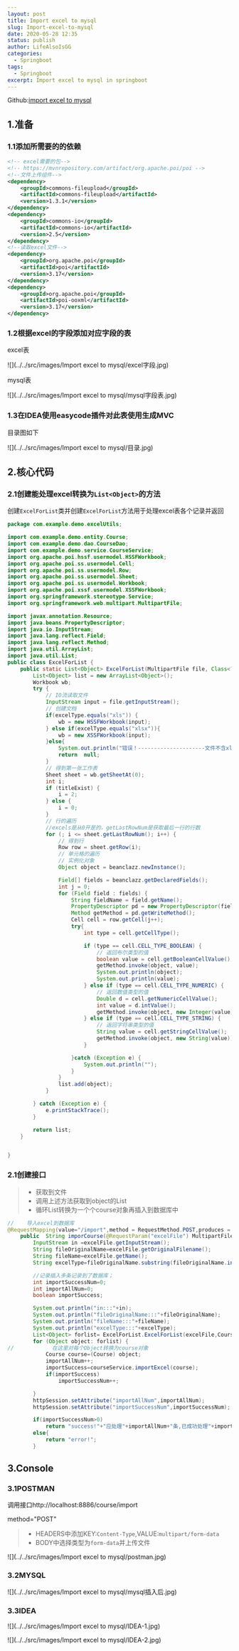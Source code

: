```yaml
---
layout: post
title: Import excel to mysql
slug: Import-excel-to-mysql
date: 2020-05-28 12:35
status: publish
author: LifeAlsoIsGG
categories: 
  - Springboot
tags: 
  - Springboot
excerpt: Import excel to mysql in springboot
---
```




Github:[import excel to mysql](https://github.com/LifeAlsoIsGG/MyPractice-Neusoft/tree/master/import-Excel)



## 1.准备

### 1.1添加所需要的的依赖

```xml
<!-- excel需要的包-->
<!-- https://mvnrepository.com/artifact/org.apache.poi/poi -->
<!--文件上传组件-->
<dependency>
    <groupId>commons-fileupload</groupId>
    <artifactId>commons-fileupload</artifactId>
    <version>1.3.1</version>
</dependency>
<dependency>
    <groupId>commons-io</groupId>
    <artifactId>commons-io</artifactId>
    <version>2.5</version>
</dependency>
<!--读取excel文件-->
<dependency>
    <groupId>org.apache.poi</groupId>
    <artifactId>poi</artifactId>
    <version>3.17</version>
</dependency>
<dependency>
    <groupId>org.apache.poi</groupId>
    <artifactId>poi-ooxml</artifactId>
    <version>3.17</version>
</dependency>
```



### 1.2根据excel的字段添加对应字段的表

excel表

![](../../src/images/Import excel to mysql/excel字段.jpg)



mysql表

![](../../src/images/Import excel to mysql/mysql字段表.jpg)




### 1.3在IDEA使用easycode插件对此表使用生成MVC

目录图如下

![](../../src/images/Import excel to mysql/目录.jpg)




## 2.核心代码

### 2.1创建能处理excel转换为`List<Object>`的方法

创建`ExcelForList`类并创建`ExcelForList`方法用于处理excel表各个记录并返回

```java
package com.example.demo.excelUtils;

import com.example.demo.entity.Course;
import com.example.demo.dao.CourseDao;
import com.example.demo.service.CourseService;
import org.apache.poi.hssf.usermodel.HSSFWorkbook;
import org.apache.poi.ss.usermodel.Cell;
import org.apache.poi.ss.usermodel.Row;
import org.apache.poi.ss.usermodel.Sheet;
import org.apache.poi.ss.usermodel.Workbook;
import org.apache.poi.xssf.usermodel.XSSFWorkbook;
import org.springframework.stereotype.Service;
import org.springframework.web.multipart.MultipartFile;

import javax.annotation.Resource;
import java.beans.PropertyDescriptor;
import java.io.InputStream;
import java.lang.reflect.Field;
import java.lang.reflect.Method;
import java.util.ArrayList;
import java.util.List;
public class ExcelForList {
    public static List<Object> ExcelForList(MultipartFile file, Class<?>  beanclazz, Boolean titleExist, String excelType) {
        List<Object> list = new ArrayList<Object>();
        Workbook wb;
        try {
            // IO流读取文件
            InputStream input = file.getInputStream();
            // 创建文档
            if(excelType.equals("xls")) {
                wb = new HSSFWorkbook(input);
            } else if(excelType.equals("xlsx")){
                wb = new XSSFWorkbook(input);
            }else{
                System.out.println("错误！---------------------文件不含xls或xlsx！-----------------");
                return  null;
            }
            // 得到第一张工作表
            Sheet sheet = wb.getSheetAt(0);
            int i;
            if (titleExist) {
                i = 2;
            } else {
                i = 0;
            }
            // 行的遍历
            //excels是从0开是的，getLastRowNum是获取最后一行的行数
            for (; i <= sheet.getLastRowNum(); i++) {
                // 得到行
                Row row = sheet.getRow(i);
                // 单元格的遍历
                // 实例化对象
                Object object = beanclazz.newInstance();

                Field[] fields = beanclazz.getDeclaredFields();
                int j = 0;
                for (Field field : fields) {
                    String fieldName = field.getName();
                    PropertyDescriptor pd = new PropertyDescriptor(fieldName, beanclazz);
                    Method getMethod = pd.getWriteMethod();
                    Cell cell = row.getCell(j++);
                    try{
                        int type = cell.getCellType();

                        if (type == cell.CELL_TYPE_BOOLEAN) {
                            // 返回布尔类型的值
                            boolean value = cell.getBooleanCellValue();
                            getMethod.invoke(object, value);
                            System.out.println(object);
                            System.out.println(value);
                        } else if (type == cell.CELL_TYPE_NUMERIC) {
                            // 返回数值类型的值
                            Double d = cell.getNumericCellValue();
                            int value = d.intValue();
                            getMethod.invoke(object, new Integer(value));
                        } else if (type == cell.CELL_TYPE_STRING) {
                            // 返回字符串类型的值
                            String value = cell.getStringCellValue();
                            getMethod.invoke(object, new String(value));
                        }

                    }catch (Exception e) {
                        System.out.println("");
                    }
                }
                list.add(object);
            }

        } catch (Exception e) {
            e.printStackTrace();
        }

        return list;
    }


}
```



### 2.1创建接口

> - 获取到文件
> - 调用上述方法获取到object的List
> - 循环List转换为一个个course对象再插入到数据库中



```java
//    导入excel到数据库
@RequestMapping(value="/import",method = RequestMethod.POST,produces = { "application/json;charset=UTF-8"})
    public  String imporCourse(@RequestParam("excelFile") MultipartFile excelFile, HttpSession httpSession) throws IOException {
        InputStream in =excelFile.getInputStream();
        String fileOriginalName=excelFile.getOriginalFilename();
        String fileName=excelFile.getName();
        String excelType=fileOriginalName.substring(fileOriginalName.indexOf(".")+1);

        //记录插入多条记录到了数据库；
        int importSuccessNum=0;
        int importAllNum=0;
        boolean importSuccess;

        System.out.println("in:::"+in);
        System.out.println("fileOriginalName:::"+fileOriginalName);
        System.out.println("fileName:::"+fileName);
        System.out.println("excelType:::"+excelType);
        List<Object> forlist= ExcelForList.ExcelForList(excelFile,Course.class,true,excelType);
        for (Object object: forlist) {
//            在这里对每个Object转换为course对象
            Course course=(Course) object;
            importAllNum++;
            importSuccess=courseService.importExcel(course);
            if(importSuccess)
                importSuccessNum++;

        }
        httpSession.setAttribute("importAllNum",importAllNum);
        httpSession.setAttribute("importSuccessNum",importSuccessNum);

        if(importSuccessNum>0)
            return "success!"+"应处理"+importAllNum+"条,已成功处理"+importSuccessNum+"条！";
        else{
            return "error!";
        }
```



## 3.Console

### 3.1POSTMAN

调用接口http://localhost:8886/course/import

method="POST"

> - HEADERS中添加KEY:`Content-Type`,VALUE:`multipart/form-data`
> - BODY中选择类型为`form-data`并上传文件



![](../../src/images/Import excel to mysql/postman.jpg)



### 3.2MYSQL

![](../../src/images/Import excel to mysql/mysql插入后.jpg)



### 3.3IDEA

![](../../src/images/Import excel to mysql/IDEA-1.jpg)

![](../../src/images/Import excel to mysql/IDEA-2.jpg)



